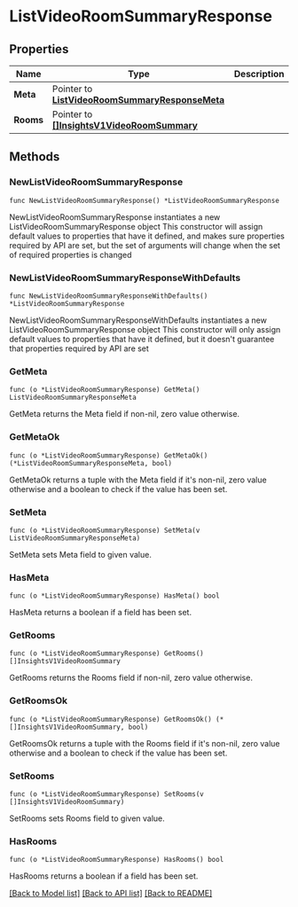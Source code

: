 # ListVideoRoomSummaryResponse

## Properties

Name | Type | Description
------------ | ------------- | -------------
**Meta** | Pointer to [**ListVideoRoomSummaryResponseMeta**](ListVideoRoomSummaryResponse_meta.md) |  | [optional] 
**Rooms** | Pointer to [**[]InsightsV1VideoRoomSummary**](InsightsV1VideoRoomSummary.md) |  | [optional] 

## Methods

### NewListVideoRoomSummaryResponse

`func NewListVideoRoomSummaryResponse() *ListVideoRoomSummaryResponse`

NewListVideoRoomSummaryResponse instantiates a new ListVideoRoomSummaryResponse object
This constructor will assign default values to properties that have it defined,
and makes sure properties required by API are set, but the set of arguments
will change when the set of required properties is changed

### NewListVideoRoomSummaryResponseWithDefaults

`func NewListVideoRoomSummaryResponseWithDefaults() *ListVideoRoomSummaryResponse`

NewListVideoRoomSummaryResponseWithDefaults instantiates a new ListVideoRoomSummaryResponse object
This constructor will only assign default values to properties that have it defined,
but it doesn't guarantee that properties required by API are set

### GetMeta

`func (o *ListVideoRoomSummaryResponse) GetMeta() ListVideoRoomSummaryResponseMeta`

GetMeta returns the Meta field if non-nil, zero value otherwise.

### GetMetaOk

`func (o *ListVideoRoomSummaryResponse) GetMetaOk() (*ListVideoRoomSummaryResponseMeta, bool)`

GetMetaOk returns a tuple with the Meta field if it's non-nil, zero value otherwise
and a boolean to check if the value has been set.

### SetMeta

`func (o *ListVideoRoomSummaryResponse) SetMeta(v ListVideoRoomSummaryResponseMeta)`

SetMeta sets Meta field to given value.

### HasMeta

`func (o *ListVideoRoomSummaryResponse) HasMeta() bool`

HasMeta returns a boolean if a field has been set.

### GetRooms

`func (o *ListVideoRoomSummaryResponse) GetRooms() []InsightsV1VideoRoomSummary`

GetRooms returns the Rooms field if non-nil, zero value otherwise.

### GetRoomsOk

`func (o *ListVideoRoomSummaryResponse) GetRoomsOk() (*[]InsightsV1VideoRoomSummary, bool)`

GetRoomsOk returns a tuple with the Rooms field if it's non-nil, zero value otherwise
and a boolean to check if the value has been set.

### SetRooms

`func (o *ListVideoRoomSummaryResponse) SetRooms(v []InsightsV1VideoRoomSummary)`

SetRooms sets Rooms field to given value.

### HasRooms

`func (o *ListVideoRoomSummaryResponse) HasRooms() bool`

HasRooms returns a boolean if a field has been set.


[[Back to Model list]](../README.md#documentation-for-models) [[Back to API list]](../README.md#documentation-for-api-endpoints) [[Back to README]](../README.md)


